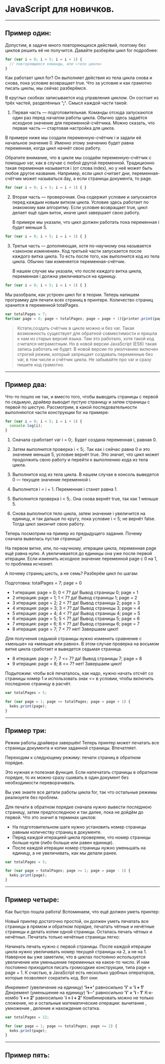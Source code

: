 # JavaScript для новичков.
***
## Пример один:

Допустим, в задаче много повторяющихся действий, поэтому без циклов решить её не получится. Давайте разберём цикл for подробнее:
```javascript
for (var i = 0; i < 5; i = i + 1) {
  // повторяющиеся команды, или «тело цикла»
}
```
Как работает цикл for? Он выполняет действия из тела цикла снова и снова, пока условие возвращает true. Что за условие и как грамотно писать циклы, мы сейчас разберёмся.

В круглых скобках записывается код управления циклом. Он состоит из трёх частей, разделённых **';'**. Смысл каждой части такой:

1. Первая часть — подготовительная. Команды отсюда запускаются один раз перед началом работы цикла. Обычно здесь задаётся исходное значение для переменной-счётчика. Можно сказать, что первая часть — стартовая настройка для цикла.

В примере ниже мы создали переменную-счётчик i и задали ей начальное значение 0. Именно этому значению будет равна переменная, когда цикл начнёт свою работу.

Обратите внимание, что в цикле мы создаём переменную-счётчик с помощью var, как в случае с любой другой переменной. Традиционно такая переменная называется i (от слова index), но у неё может быть любое другое название. Например, если цикл считает дни, переменная-счётчик может называться day, а если страницы документа, то page.
```javascript
for (var i = 0; i < 5; i = i + 1) { }
```
2. Вторая часть — проверочная. Она содержит условие и запускается перед каждым новым витком цикла. Условие здесь работает по знакомому вам алгоритму. Если условие возвращает true, цикл делает ещё один виток, иначе цикл завершает свою работу.

    В примере мы указали, что цикл должен работать пока переменная i будет меньше 5.
```javascript
for (var i = 0; i < 5; i = i + 1) { }
```
3. Третья часть — дополняющая, хотя по-научному она называется «законом изменения». Код третьей части запускается после каждого витка цикла. То есть после того, как выполнится код из тела цикла. Обычно там изменяется переменная-счётчик.

      В нашем случае мы указали, что после каждого витка цикла, переменная i должна увеличиваться на единицу.
```javascript
for (var i = 0; i < 5; i = i + 1) { }
```

Мы разобрали, как устроен цикл for в теории. Теперь напишем программу для печати всех страниц в принтере. Количество страниц хранится в переменной totalPages.



```javascript
var totalPages = 7;
for(var page = 0; page < totalPages; page = page + 1){printer.print(page)}
```
> Кстати,создать счётчик в цикле можно и без var. Такая возможность существует для обратной совместимости и пришла к нам из старых версий языка. Там это работало, хотя такой код считался неграмотным. Но в новой версии JavaScript (ES6) такая запись работать не будет. В новой версии по умолчанию включен строгий режим, который запрещает создавать переменные без var, в том числе и счётчик цикла. Не забывайте про var и сразу пишите код грамотно.

***
## Пример два:
Что-то пошло не так, и вместо того, чтобы выводить страницы с первой по седьмую, драйвер выводит пустую страницу и затем страницы с первой по шестую. Рассмотрим, в какой последовательности выполняются части конструкции for на примере:
```javascript
for (var i = 0; i < 5; i = i + 1) {
  console.log(i);
}
```
1. Сначала сработает var i = 0;. Будет создана переменная i, равная 0.

1. Затем выполнится проверка i < 5;. Так как i сейчас равна 0 и это значение меньше 5, условие вернёт true. Это значит, что цикл может продолжить свою работу и перейти к выполнению кода из тела цикла.

1. Выполнится код из тела цикла. В нашем случае в консоль выведется 0 — текущее значение переменной i.

1. Выполнится i = i + 1. Переменная i станет равна 1.

1. Выполнится проверка i < 5;. Она снова вернёт true, так как 1 меньше 5.

1. Снова выполнится тело цикла, затем значение i увеличится на единицу, и так дальше по кругу, пока условие i < 5; не вернёт false. Тогда цикл закончит свою работу.

Теперь посмотрим на пример из предыдущего задания. Почему сначала вывелась пустая страница?

На первом витке, или, по-научному, итерации цикла, переменная page ещё равна нулю. А увеличивается до единицы она уже после первой итерации. Если изменить исходное значение переменной page с 0 на 1, то проблема исчезнет.

А почему страниц шесть, а не семь? Разберём цикл по шагам:

Подготовка: totalPages = 7; page = 0

- 1 итерация: page = 0; 0 < 7? да! Вывод страницы 0; page = 1
- 2 итерация: page = 1; 1 < 7? да! Вывод страницы 1; page = 2
- 3 итерация: page = 2; 2 < 7? да! Вывод страницы 2; page = 3
- 4 итерация: page = 3; 3 < 7? да! Вывод страницы 3; page = 4
- 5 итерация: page = 4; 4 < 7? да! Вывод страницы 4; page = 5
- 6 итерация: page = 5; 5 < 7? да! Вывод страницы 5; page = 6
- 7 итерация: page = 6; 6 < 7? да! Вывод страницы 6; page = 7
- 8 итерация: page = 7; 7 < 7? нет! Завершаем цикл!

Для получения седьмой страницы нужно изменить сравнение с «меньше» на «меньше или равно». В этом случае проверка на восьмом витке цикла сработает и выведется седьмая страница.

- 8 итерация: page = 7; 7 <= 7? да! Вывод страницы 7; page = 8
- 9 итерация: page = 8; 8 <= 7? нет! Завершаем цикл!

Подытожим: чтобы всё печаталось, как надо, нужно начать отсчёт со страницы номер 1 и использовать знак <= в условии, чтобы включить последнюю страницу в расчёт.
```javascript
var totalPages = 5;

for (var page = 1; page <= totalPages; page = page + 1) {
  keks.print(page);
}
```
***
## Пример три:
Режим работы драйвера завершён! Теперь принтер может печатать все страницы документа и копии заданной страницы. Впечатляет.

Переходим к следующему режиму: печати страниц в обратном порядке.

Это нужная и полезная функция. Если напечатать страницы в обратном порядке, то их можно сразу сшивать в один документ без необходимости переворачивать.

Вы уже знаете все детали работы цикла for, так что остальные режимы реализуете без проблем.

Для печати в обратном порядке сначала нужно вывести последнюю страницу, затем предпоследнюю и так далее, пока не дойдём до первой. Что это значит в терминах циклов:

- На подготовительном шаге нужно установить номер страницы равным количеству страниц в документе.
- Перед каждой итерацией цикла проверяем, что номер страницы больше нуля (либо больше или равен единице).
- После каждой итерации номер страницы нужно уменьшать на единицу, а не увеличивать, как мы делали ранее.
```javascript
var totalPages = 5;

for (var page = totalPages; page >= 1; page = page - 1) {
  keks.print(page);
}
```
***
## Пример четыре:
Как быстро пошла работа! Вспоминаем, что ещё должен уметь принтер:

Новый принтер достаточно простой, он должен уметь печатать все страницы в прямом и обратном порядке, печатать чётные и нечётные страницы и делать копии одной страницы.
Осталась печать чётных и нечётных. Печатать только нечётные страницы легко:

Начинать печать нужно с первой страницы.
После каждой итерации цикла нужно увеличивать номер текущей страницы на 2, а не на 1.
Наверное вы уже заметили, что в циклах постоянно используется увеличение или уменьшение переменных на какое-то число. И нам постоянно приходится писать громоздкие конструкции, типа page = page + 1. К счастью, в JavaScript есть несколько удобных операторов, которые позволяют сократить код. Вот они:


Инкремент (увеличение на единицу) **'i++'** равносильно **'i' = 'i + 1'**
Декремент (уменьшение на единицу) **'i--'** равносильно **'i' = 'i - 1'**
К-к-комбо **'i += 2'** равносильно '**i = i + 2'**
Комбинировать можно не только сложение, но и остальные математические операции: вычитание , умножение , деление  и нахождение остатка.
```javascript
var totalPages = 12;

for (var page = 1; page <= totalPages; page += 2) {
  keks.print(page);
}
```
***
## Пример пять:
